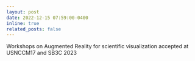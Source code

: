 ```yaml
---
layout: post
date: 2022-12-15 07:59:00-0400
inline: true
related_posts: false
---
```


Workshops on Augmented Reality for scientific visualization accepted at USNCCM17 and SB3C 2023 
